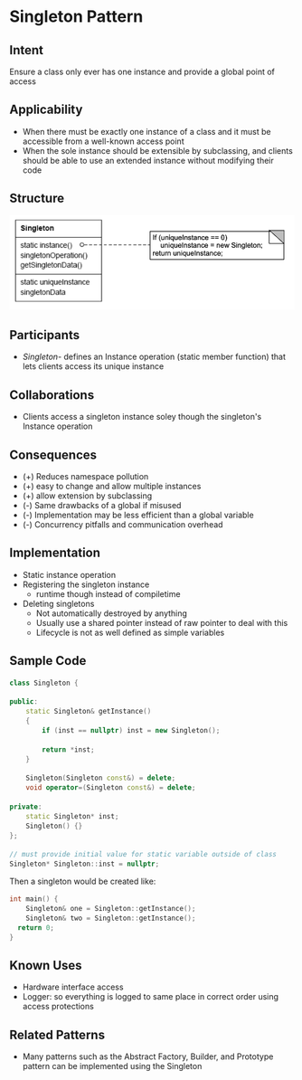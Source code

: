 # Singleton Pattern 

## Intent
Ensure a class only ever has one instance and provide a global point of access

## Applicability
- When there must be exactly one instance of a class and it must be accessible from a well-known access point
- When the sole instance should be extensible by subclassing, and clients should be able to use an extended instance without modifying their code

## Structure

![singleton](../static/singleton.png)

## Participants

- *Singleton*- defines an Instance operation (static member function) that lets clients access its unique instance


## Collaborations

- Clients access a singleton instance soley though the singleton's Instance operation

## Consequences

- (+) Reduces namespace pollution
- (+) easy to change and allow multiple instances
- (+) allow extension by subclassing
- (-) Same drawbacks of a global if misused 
- (-) Implementation may be less efficient than a global variable
- (-) Concurrency pitfalls and communication overhead

## Implementation
- Static instance operation
- Registering the singleton instance
    - runtime though instead of compiletime
- Deleting singletons
  - Not automatically destroyed by anything
  - Usually use a shared pointer instead of raw pointer to deal with this
  - Lifecycle is not as well defined as simple variables

## Sample Code

``` c++
class Singleton {

public:
    static Singleton& getInstance()
    {
        if (inst == nullptr) inst = new Singleton();
    
        return *inst;
    }

    Singleton(Singleton const&) = delete;
    void operator=(Singleton const&) = delete;

private:
    static Singleton* inst;
    Singleton() {}
};

// must provide initial value for static variable outside of class
Singleton* Singleton::inst = nullptr;
```

Then a singleton would be created like:

``` c++
int main() {
    Singleton& one = Singleton::getInstance();
    Singleton& two = Singleton::getInstance();
  return 0;
}
```
## Known Uses
- Hardware interface access
- Logger: so everything is logged to same place in correct order using access protections

## Related Patterns

- Many patterns such as the Abstract Factory, Builder, and Prototype pattern can be implemented using the Singleton